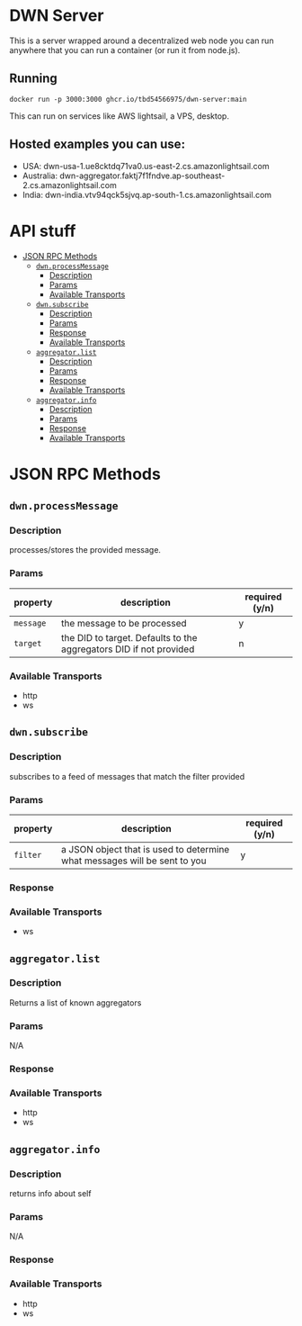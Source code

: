 # DWN Server <!-- omit in toc -->

This is a server wrapped around a decentralized web node you can run anywhere that you can run a container (or run it from node.js). 

## Running

`docker run -p 3000:3000 ghcr.io/tbd54566975/dwn-server:main`

This can run on services like AWS lightsail, a VPS, desktop.

## Hosted examples you can use:

* USA: dwn-usa-1.ue8cktdq71va0.us-east-2.cs.amazonlightsail.com
* Australia: dwn-aggregator.faktj7f1fndve.ap-southeast-2.cs.amazonlightsail.com 
* India: dwn-india.vtv94qck5sjvq.ap-south-1.cs.amazonlightsail.com

# API stuff

- [JSON RPC Methods](#json-rpc-methods)
  - [`dwn.processMessage`](#dwnprocessmessage)
    - [Description](#description)
    - [Params](#params)
    - [Available Transports](#available-transports)
  - [`dwn.subscribe`](#dwnsubscribe)
    - [Description](#description-1)
    - [Params](#params-1)
    - [Response](#response)
    - [Available Transports](#available-transports-1)
  - [`aggregator.list`](#aggregatorlist)
    - [Description](#description-2)
    - [Params](#params-2)
    - [Response](#response-1)
    - [Available Transports](#available-transports-2)
  - [`aggregator.info`](#aggregatorinfo)
    - [Description](#description-3)
    - [Params](#params-3)
    - [Response](#response-2)
    - [Available Transports](#available-transports-3)



# JSON RPC Methods

## `dwn.processMessage`
### Description
processes/stores the provided message. 


### Params
| property  | description                                                        | required (y/n) |
| --------- | ------------------------------------------------------------------ | -------------- |
| `message` | the message to be processed                                        | y              |
| `target`  | the DID to target. Defaults to the aggregators DID if not provided | n              |


### Available Transports
* http
* ws

## `dwn.subscribe`

### Description
subscribes to a feed of messages that match the filter provided

### Params


| property | description                                                               | required (y/n) |
| -------- | ------------------------------------------------------------------------- | -------------- |
| `filter` | a JSON object that is used to determine what messages will be sent to you | y              |


### Response


### Available Transports
* ws

## `aggregator.list`

### Description
Returns a list of known aggregators

### Params
N/A

### Response

### Available Transports
* http
* ws

## `aggregator.info`

### Description
returns info about self

### Params
N/A

### Response

### Available Transports
* http
* ws
